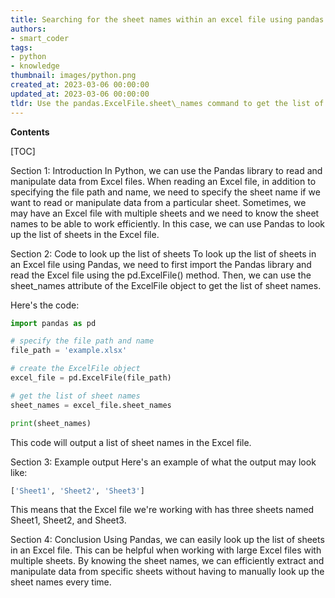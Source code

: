 ```yaml
---
title: Searching for the sheet names within an excel file using pandas
authors:
- smart_coder
tags:
- python
- knowledge
thumbnail: images/python.png
created_at: 2023-03-06 00:00:00
updated_at: 2023-03-06 00:00:00
tldr: Use the pandas.ExcelFile.sheet\_names command to get the list of sheets in an excel file in Python using pandas.
---
```


**Contents**

[TOC]

Section 1: Introduction
In Python, we can use the Pandas library to read and manipulate data from Excel files. When reading an Excel file, in addition to specifying the file path and name, we need to specify the sheet name if we want to read or manipulate data from a particular sheet. Sometimes, we may have an Excel file with multiple sheets and we need to know the sheet names to be able to work efficiently. In this case, we can use Pandas to look up the list of sheets in the Excel file.

Section 2: Code to look up the list of sheets
To look up the list of sheets in an Excel file using Pandas, we need to first import the Pandas library and read the Excel file using the pd.ExcelFile() method. Then, we can use the sheet_names attribute of the ExcelFile object to get the list of sheet names.

Here's the code:

```python
import pandas as pd

# specify the file path and name
file_path = 'example.xlsx'

# create the ExcelFile object
excel_file = pd.ExcelFile(file_path)

# get the list of sheet names
sheet_names = excel_file.sheet_names

print(sheet_names)
```

This code will output a list of sheet names in the Excel file.

Section 3: Example output
Here's an example of what the output may look like:

```python
['Sheet1', 'Sheet2', 'Sheet3']
```

This means that the Excel file we're working with has three sheets named Sheet1, Sheet2, and Sheet3.

Section 4: Conclusion
Using Pandas, we can easily look up the list of sheets in an Excel file. This can be helpful when working with large Excel files with multiple sheets. By knowing the sheet names, we can efficiently extract and manipulate data from specific sheets without having to manually look up the sheet names every time.
